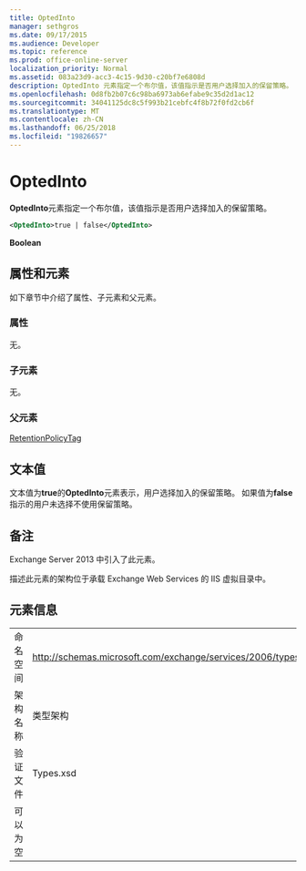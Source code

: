 ```yaml
---
title: OptedInto
manager: sethgros
ms.date: 09/17/2015
ms.audience: Developer
ms.topic: reference
ms.prod: office-online-server
localization_priority: Normal
ms.assetid: 083a23d9-acc3-4c15-9d30-c20bf7e6808d
description: OptedInto 元素指定一个布尔值，该值指示是否用户选择加入的保留策略。
ms.openlocfilehash: 0d8fb2b07c6c98ba6973ab6efabe9c35d2d1ac12
ms.sourcegitcommit: 34041125dc8c5f993b21cebfc4f8b72f0fd2cb6f
ms.translationtype: MT
ms.contentlocale: zh-CN
ms.lasthandoff: 06/25/2018
ms.locfileid: "19826657"
---
```

# <a name="optedinto"></a>OptedInto

**OptedInto**元素指定一个布尔值，该值指示是否用户选择加入的保留策略。 
  
```XML
<OptedInto>true | false</OptedInto>
```

 **Boolean**
## <a name="attributes-and-elements"></a>属性和元素

如下章节中介绍了属性、子元素和父元素。
  
### <a name="attributes"></a>属性

无。
  
### <a name="child-elements"></a>子元素

无。
  
### <a name="parent-elements"></a>父元素

[RetentionPolicyTag](retentionpolicytag.md)
  
## <a name="text-value"></a>文本值

文本值为**true**的**OptedInto**元素表示，用户选择加入的保留策略。 如果值为**false**指示的用户未选择不使用保留策略。 
  
## <a name="remarks"></a>备注

Exchange Server 2013 中引入了此元素。
  
描述此元素的架构位于承载 Exchange Web Services 的 IIS 虚拟目录中。
  
## <a name="element-information"></a>元素信息

|||
|:-----|:-----|
|命名空间  <br/> |http://schemas.microsoft.com/exchange/services/2006/types  <br/> |
|架构名称  <br/> |类型架构  <br/> |
|验证文件  <br/> |Types.xsd  <br/> |
|可以为空  <br/> ||
   

